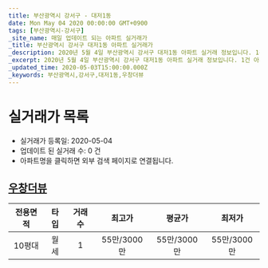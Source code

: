 ```yaml
---
title: 부산광역시 강서구 - 대저1동
date: Mon May 04 2020 00:00:00 GMT+0900
tags: [부산광역시-강서구]
_site_name: 매일 업데이트 되는 아파트 실거래가
_title: 부산광역시 강서구 대저1동 아파트 실거래가
_description: 2020년 5월 4일 부산광역시 강서구 대저1동 아파트 실거래 정보입니다. 1건 아파트 정보가 있습니다.
_excerpt: 2020년 5월 4일 부산광역시 강서구 대저1동 아파트 실거래 정보입니다. 1건 아파트 정보가 있습니다.
_updated_time: 2020-05-03T15:00:00.000Z
_keywords: 부산광역시,강서구,대저1동,우창더뷰
---
```






# 실거래가 목록
- 실거래가 등록일: 2020-05-04
- 업데이트 된 실거래 수: 0 건
- 아파트명을 클릭하면 외부 검색 페이지로 연결됩니다.

## [우창더뷰](#우창더뷰)

|전용면적|타입|거래수|최고가|평균가|최저가|
|:---:|:---:|:---:|:---:|:---:|:---:|
|10평대|<span class="deal-type-3">월세</span>|1|55만/3000만|55만/3000만|55만/3000만|

<br/>



